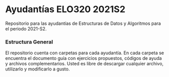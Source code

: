 # Ayudantías ELO320 2021S2

Repositorio para las ayudantías de Estructuras de Datos y Algoritmos para el periodo 2021-S2.

### Estructura General

El repositorio cuenta con carpetas para cada ayudantía. En cada carpeta se encuentra el documento guía con ejercicios propuestos, códigos de ayuda y archivos complementarios. Usted es libre de descargar cualquier archivo, utilizarlo y modificarlo a gusto.
